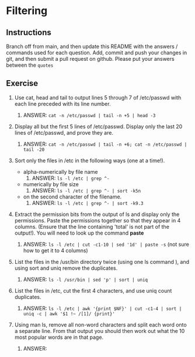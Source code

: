 # Filtering

## Instructions

Branch off from main, and then update this README with the answers / commands used for each question.
Add, commit and push your changes in git, and then submit a pull request on github.
Please put your answers between the `quotes`

## Exercise
1. Use cat, head and tail to output lines 5 through 7 of /etc/passwd with each line preceded with its line number.
    1. ANSWER: `cat -n /etc/passwd | tail -n +5 | head -3`

2. Display all but the first 5 lines of /etc/passwd. Display only the last 20 lines of /etc/passwd, and prove they are.
    1. ANSWER: `cat -n /etc/passwd | tail -n +6; cat -n /etc/passwd | tail -20`

3. Sort only the files in /etc in the following ways (one at a time!).
   * alpha-numerically by file name
      1. ANSWER: `ls -l /etc | grep ^-`
   * numerically by file size
      1. ANSWER: `ls -l /etc | grep ^- | sort -k5n`
   * on the second character of the filename.
      1. ANSWER: `ls -l /etc | grep ^- | sort -k9.3`

4. Extract the permission bits from the output of ls and display only the permissions. Paste the permissions together so that they appear in 4 columns.
(Ensure that the line containing 'total' is not part of the output!).  You will need to look up the command **paste**
    1. ANSWER: `ls -l /etc | cut -c1-10 | sed '1d' | paste -s` (not sure how to get it to 4 columns)

5. List the files in the /usr/bin directory twice (using one ls command ), and using sort and uniq remove the duplicates.
    1. ANSWER: `ls -l /usr/bin | sed 'p' | sort | uniq`

6. List the files in /etc, cut the first 4 characters, and use uniq count duplicates.
    1. ANSWER: `ls -l /etc | awk '{print $NF}' | cut -c1-4 | sort | uniq -c | awk '$1 !~ /[1]/ {print}'`

6. Using man ls, remove all non-word characters and split each word onto a separate line.
From that output you should then work out what the 10 most popular words are in that page.
    1. ANSWER: ` `
